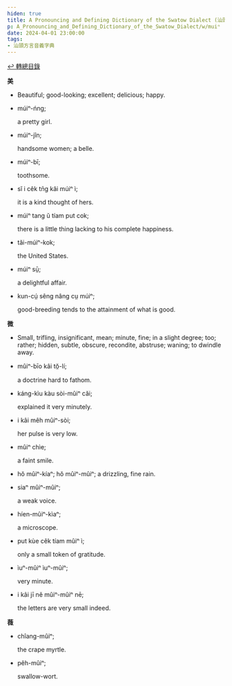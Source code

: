 ```yaml
---
hiden: true
title: A Pronouncing and Defining Dictionary of the Swatow Dialect (汕頭方言音義字典) / muiⁿ
p: A_Pronouncing_and_Defining_Dictionary_of_the_Swatow_Dialect/w/muiⁿ
date: 2024-04-01 23:00:00
tags: 
- 汕頭方言音義字典
---
```


[↩️ 轉總目錄](/A_Pronouncing_and_Defining_Dictionary_of_the_Swatow_Dialect)


**美**
- Beautiful; good-looking; excellent; delicious; happy.

- múiⁿ-ńng;

  a pretty girl.

- múiⁿ-jîn;

  handsome women; a belle.

- múiⁿ-bī;

  toothsome.

- sĭ i cêk tn̄g kâi múiⁿ ì;

  it is a kind thought of hers.

- múiⁿ tang ŭ tíam put cok;

  there is a little thing lacking to his complete happiness.

- tăi-múiⁿ-kok;

  the United States.

- múiⁿ sṳ̄;

  a delightful affair.

- kun-cṳ́ sêng nâng cṳ múiⁿ;

  good-breeding tends to the attainment of what is good.

**微**
- Small, trifling, insignificant, mean; minute,  fine; in a slight degree; too; rather; hidden, subtle, obscure,  recondite, abstruse; waning; to dwindle away.

- mûiⁿ-bīo kâi tŏ̤-lí;

  a doctrine hard to fathom.

- káng-kìu kàu sòi-mûiⁿ căi;

  explained it very minutely.

- i kâi mêh mûiⁿ-sòi;

  her pulse is very low.

- mûiⁿ chìe;

  a faint smile.

- hŏ mûiⁿ-kíaⁿ; hŏ mûiⁿ-mûiⁿ; a drizzling, fine rain.

- siaⁿ mûiⁿ-mûiⁿ;

  a weak voice.

- híen-mûiⁿ-kìaⁿ;

  a microscope.

- put kùe cêk tíam mûiⁿ ì;

  only a small token of gratitude.

- ìuⁿ-mûiⁿ ìuⁿ-mûiⁿ;

  very minute.

- i kâi jī nĕ mûiⁿ-mûiⁿ nē;

  the letters are very small indeed.

**薇**

- chîang-mûiⁿ;

  the crape myrtle.

- pêh-mûiⁿ;

  swallow-wort.